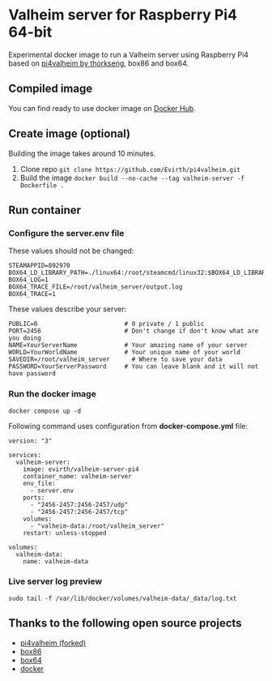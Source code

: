 # Valheim server for Raspberry Pi4 64-bit

Experimental docker image to run a Valheim server using Raspberry Pi4 based on [pi4valheim by thorkseng](https://github.com/thorkseng/pi4valheim), box86 and box64.

## Compiled image

You can find ready to use docker image on [Docker Hub](https://hub.docker.com/r/evirth/valheim-server-pi4).

## Create image (optional)

Building the image takes around 10 minutes.
1. Clone repo `git clone https://github.com/Evirth/pi4valheim.git`
1. Build the image `docker build --no-cache --tag valheim-server -f Dockerfile .`

## Run container

### Configure the **server.env** file

These values should not be changed:
```
STEAMAPPID=892970
BOX64_LD_LIBRARY_PATH=./linux64:/root/steamcmd/linux32:$BOX64_LD_LIBRARY_PATH
BOX64_LOG=1
BOX64_TRACE_FILE=/root/valheim_server/output.log
BOX64_TRACE=1
```

These values describe your server:
```
PUBLIC=0                        # 0 private / 1 public
PORT=2456                       # Don't change if don't know what are you doing
NAME=YourServerName             # Your amazing name of your server
WORLD=YourWorldName             # Your unique name of your world
SAVEDIR=/root/valheim_server      # Where to save your data
PASSWORD=YourServerPassword     # You can leave blank and it will not have password
```

### Run the docker image

```
docker compose up -d
```

Following command uses configuration from **docker-compose.yml** file:
```
version: "3"

services:
  valheim-server:
    image: evirth/valheim-server-pi4
    container_name: valheim-server
    env_file:
      - server.env
    ports:
      - "2456-2457:2456-2457/udp"
      - "2456-2457:2456-2457/tcp"
    volumes:
      - "valheim-data:/root/valheim_server"
    restart: unless-stopped

volumes:
  valheim-data:
    name: valheim-data
```

### Live server log preview
```
sudo tail -f /var/lib/docker/volumes/valheim-data/_data/log.txt
```

## Thanks to the following open source projects
- [pi4valheim (forked)](https://github.com/thorkseng/pi4valheim)
- [box86](https://github.com/ptitSeb/box86)
- [box64](https://github.com/ptitSeb/box64)
- [docker](docker.com)
